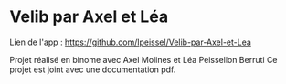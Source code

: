 # Velib par Axel et Léa

Lien de l'app : https://github.com/lpeissel/Velib-par-Axel-et-Lea

Projet réalisé en binome avec Axel Molines et Léa Peissellon Berruti
Ce projet est joint avec une documentation pdf. 

